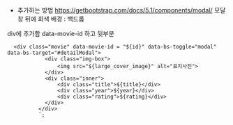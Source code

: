 - 추가하는 방법
  https://getbootstrap.com/docs/5.1/components/modal/
  모달창 뒤에 회색 배경 : 백드롭

div에 추가함 data-movie-id 하고 뒷부분

```
  <div class="movie" data-movie-id = "${id}" data-bs-toggle="modal" data-bs-target="#detailModal">
            <div class="img-box">
                <img src="${large_cover_image}" alt="표지사진">
            </div>
            <div class="inner">
                <div class="title">${title}</div>
                <div class="year">${year}</div>
                <div class="rating">${rating}</div>
            </div>
          </div>
          `;
```
